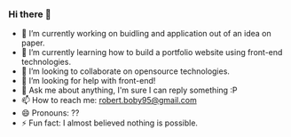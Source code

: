 ### Hi there 👋

<!--
**nemesisBR/nemesisBR** is a ✨ _special_ ✨ repository because its `README.md` (this file) appears on your GitHub profile.

Here are some ideas to get you started:
-->
- 🔭 I’m currently working on buidling and application out of an idea on paper. 
- 🌱 I’m currently learning how to build a portfolio website using front-end technologies.
- 👯 I’m looking to collaborate on opensource technologies.
- 🤔 I’m looking for help with front-end!
- 💬 Ask me about anything, I'm sure I can reply something :P
- 📫 How to reach me: robert.boby95@gmail.com
- 😄 Pronouns: ??
- ⚡ Fun fact: I almost believed nothing is possible.

